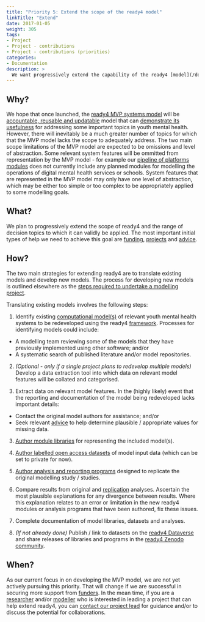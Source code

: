 ```yaml
---
title: "Priority 5: Extend the scope of the ready4 model"
linkTitle: "Extend"
date: 2017-01-05
weight: 305
tags:
- Project
- Project - contributions
- Project - contributions (priorities)
categories:
- Documentation
description: >
  We want progressively extend the capability of the ready4 [model](/docs/getting-started/concepts/model/) to explore new [decision topics in youth mental health](/docs/examples/).
---
```



## Why?
We hope that once launched, the [ready4 MVP systems model](/docs/contribution-guidelines/priorities/launch/) will be [accountable, reusable and updatable](/docs/getting-started/motivation/) model that can [demonstrate its usefulness](/docs/contribution-guidelines/priorities/apply/) for addressing some important topics in youth mental health. However, there will inevitably be a much greater number of topics for which that the MVP model lacks the scope to adequately address. The two main scope limitations of the MVP model are expected to be omissions and level of abstraction. Some relevant system features will be ommitted from representation by the MVP model - for example our [pipeline of platforms modules](/docs/model/pipeline/pipeline-platforms/) does not currently include any planned modules for modelling the operations of digital mental health services or schools. System features that are represented in the MVP model may only have one level of abstraction, which may be either too simple or too complex to be appropriately applied to some modelling goals. 

## What?
We plan to progressively extend the scope of ready4 and the range of decision topics to which it can validly be applied. The most important initial types of help we need to achieve this goal are [funding](/docs/contribution-guidelines/contribution-types/funding/),
[projects](/docs/contribution-guidelines/contribution-types/use/) and [advice](/docs/contribution-guidelines/contribution-types/advisory/).

## How?
The two main strategies for extending ready4 are to translate existing models and develop new models. The process for developing new models is outlined elsewhere as the [steps required to undertake a modelling project](/docs/contribution-guidelines/contribution-types/use/).

Translating existing models involves the following steps:

1. Identify existing [computational model(s)](/docs/getting-started/concepts/model/) of relevant youth mental health systems to be redeveloped using the ready4 [framework](/docs/framework/). Processes for identifying models could include:

 - A modelling team reviewing some of the models that they have previously implemented using other software; and/or
 - A systematic search of published literature and/or model repositories.
 
 2. *(Optional - only if a single project plans to redevelop multiple models)* Develop a data extraction tool into which data on relevant model features will be collated and categorised.
 
 3. Extract data on relevant model features. In the (highly likely) event that the reporting and documentation of the model being redeveloped lacks important details:
 
 - Contact the original model authors for assistance; and/or
 - Seek relevant [advice](/docs/contribution-guidelines/contribution-types/advisory/) to help determine plausible / appropriate values for missing data.
 
 3. [Author module libraries](/docs/model/authoring-modules/) for representing the included model(s).
 
 4. [Author labelled open access datasets](/docs/datasets/authoring-data/) of model input data (which can be set to private for now).
 
 5. [Author analysis and reporting programs](/docs/analyses/authoring-analyses/) designed to replicate the original modelling study / studies.
 
 6. Compare results from original and [replication](/docs/getting-started/concepts/reproducible-replicable-generalisable/) analyses. Ascertain the most plausible explanations for any divergence between results. Where this explanation relates to an error or limitation in the new ready4 modules or analysis programs that have been authored, fix these issues.
 
 7. Complete documentation of model libraries, datasets and analyses.
 
 8. *(If not already done)* Publish / link to datasets on the [ready4 Dataverse](https://dataverse.harvard.edu/dataverse/ready4) and share releases of libraries and programs in the [ready4 Zenodo community](https://zenodo.org/communities/ready4/).

## When?
As our current focus in on developing the MVP model, we are not yet actively pursuing this priority. That will change if we are successful in securing more support from [funders](/docs/getting-started/stakeholders/funders/). In the mean time, if you are a [researcher](/docs/getting-started/stakeholders/researchers/) and/or [modeller](/docs/getting-started/users/modeller/) who is interested in leading a project that can help extend ready4, you can [contact our project lead](https://mph-economist.netlify.app/#contact) for guidance and/or to discuss the potential for collaborations.

